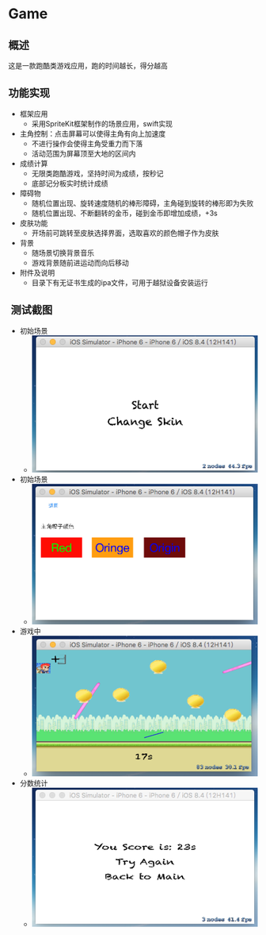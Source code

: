 # Game

## 概述
这是一款跑酷类游戏应用，跑的时间越长，得分越高

## 功能实现
* 框架应用
	* 采用SpriteKit框架制作的场景应用，swift实现
* 主角控制：点击屏幕可以使得主角有向上加速度
	* 不进行操作会使得主角受重力而下落
	* 活动范围为屏幕顶至大地的区间内
* 成绩计算
	* 无限类跑酷游戏，坚持时间为成绩，按秒记
	* 底部记分板实时统计成绩
* 障碍物
	* 随机位置出现、旋转速度随机的棒形障碍，主角碰到旋转的棒形即为失败
	* 随机位置出现、不断翻转的金币，碰到金币即增加成绩，+3s
* 皮肤功能
	* 开场前可跳转至皮肤选择界面，选取喜欢的颜色帽子作为皮肤
* 背景
	* 随场景切换背景音乐
	* 游戏背景随前进运动而向后移动
* 附件及说明
	* 目录下有无证书生成的ipa文件，可用于越狱设备安装运行

##  测试截图
* 初始场景
	* ![初始场景](https://github.com/njuxhz/Game/blob/master/MyTest/StartGame.png)
* 初始场景
	* ![初始场景](https://github.com/njuxhz/Game/blob/master/MyTest/ChangeSkin.png)
* 游戏中
	* ![游戏中](https://github.com/njuxhz/Game/blob/master/MyTest/InGame.png)
* 分数统计
	* ![分数统计](https://github.com/njuxhz/Game/blob/master/MyTest/Score.png)